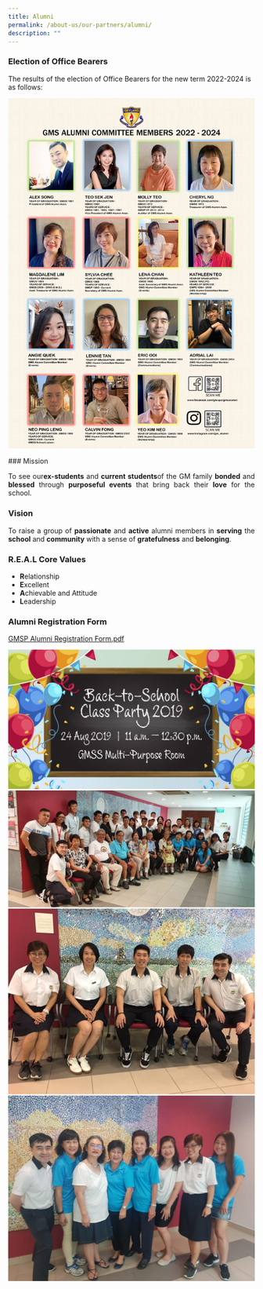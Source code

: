 ```yaml
---
title: Alumni
permalink: /about-us/our-partners/alumni/
description: ""
---
```

### Election of Office Bearers

The results of the election of Office Bearers for the new term 2022-2024 is as follows:

![](/images/Alumni_Committee%20Photo%202022%20-%202024%20portrait.jpg)
<p></p>
### Mission

<p style="text-align: justify;">To see our<b>ex-students</b> and <b>current students</b>of the GM family <b>bonded</b> and <b>blessed</b> through <b>purposeful events</b> that bring back their <b>love</b> for the school.  <br></p>

### Vision

<p style="text-align: justify;">To raise a group of <b>passionate</b> and <b>active</b> alumni members in <b>serving</b> the <b>school</b> and <b>community</b> with a sense of <b>gratefulness</b> and <b>belonging</b>.<br></p>

### R.E.A.L Core Values<br>

- <b>R</b>elationship  <br>
- <b>E</b>xcellent  <br>
- <b>A</b>chievable and Attitude<br>  
- <b>L</b>eadership<br><p></p>

### Alumni Registration Form

[GMSP Alumni Registration Form.pdf](/files/GMSP%20Alumni%20Registration%20Form.pdf)

![](/images/IMG-20190715-WA0012.jpg)
![](/images/20190824_122907.jpg)
![](/images/IMG-20190824-WA0035.jpg)
![](/images/IMG-20190824-WA0032.jpg)